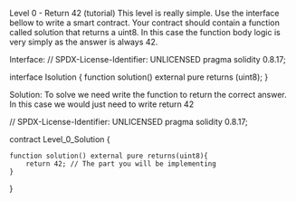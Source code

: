 Level 0 - Return 42 (tutorial)
This level is really simple. Use the interface bellow to write a smart contract. Your contract should contain a function called solution that returns a uint8. In this case the function body logic is very simply as the answer is always 42.

Interface:
// SPDX-License-Identifier: UNLICENSED
pragma solidity 0.8.17;

interface Isolution {
function solution() external pure returns (uint8);
}

Solution:
To solve we need write the function to return the correct answer. In this case we would just need to write return 42

// SPDX-License-Identifier: UNLICENSED
pragma solidity 0.8.17;

contract Level_0_Solution {

    function solution() external pure returns(uint8){
        return 42; // The part you will be implementing
    }

}
